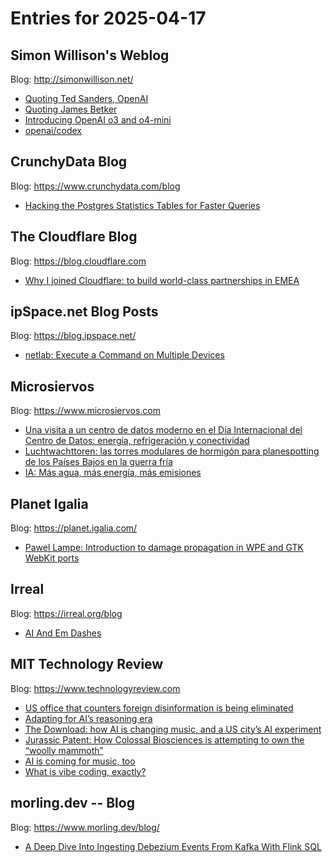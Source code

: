 # Entries for 2025-04-17
## Simon Willison's Weblog 
Blog: http://simonwillison.net/ 

- [Quoting Ted Sanders, OpenAI](https://simonwillison.net/2025/Apr/17/ted-sanders/#atom-everything)
- [Quoting James Betker](https://simonwillison.net/2025/Apr/16/james-betker/#atom-everything)
- [Introducing OpenAI o3 and o4-mini](https://simonwillison.net/2025/Apr/16/introducing-openai-o3-and-o4-mini/#atom-everything)
- [openai/codex](https://simonwillison.net/2025/Apr/16/openai-codex/#atom-everything)
## CrunchyData Blog 
Blog: https://www.crunchydata.com/blog 

- [ Hacking the Postgres Statistics Tables for Faster Queries ](https://www.crunchydata.com/blog/hacking-the-postgres-statistics-tables-for-faster-queries)
##  The Cloudflare Blog  
Blog: https://blog.cloudflare.com 

- [Why I joined Cloudflare: to build world-class partnerships in EMEA ](https://blog.cloudflare.com/why-i-joined-cloudflare-to-build-world-class-partnerships-in-emea/)
## ipSpace.net Blog Posts 
Blog: https://blog.ipspace.net/ 

- [netlab: Execute a Command on Multiple Devices](https://blog.ipspace.net/2025/04/netlab-exec/?utm_source=atom_feed)
## Microsiervos 
Blog: https://www.microsiervos.com 

- [Una visita a un centro de datos moderno en el Día Internacional del Centro de Datos: energía, refrigeración y conectividad](https://www.microsiervos.com/archivo/internet/visita-centro-de-datos-moderno-energia-refrigeracion-conectividad.html)
- [Luchtwachttoren: las torres modulares de hormigón para planespotting de los Países Bajos en la guerra fría](https://www.microsiervos.com/archivo/aerotrastorno/luchtwachttoren-torres-planespotting-hormigon-paises-bajos-guerra-fria.html)
- [IA: Más agua, más energía, más emisiones](https://www.microsiervos.com/archivo/energia/ia-mas-agua-mas-energia-mas-emisiones.html)
## Planet Igalia 
Blog: https://planet.igalia.com/ 

- [Pawel Lampe: Introduction to damage propagation in WPE and GTK WebKit ports](https://blogs.igalia.com/plampe/introduction-to-damage-propagation-in-wpe-and-gtk-webkit-ports/)
## Irreal 
Blog: https://irreal.org/blog 

- [AI And Em Dashes](https://irreal.org/blog/?p=12921)
## MIT Technology Review 
Blog: https://www.technologyreview.com 

- [US office that counters foreign disinformation is being eliminated](https://www.technologyreview.com/2025/04/16/1115256/us-office-that-counters-foreign-disinformation-is-being-eliminated-say-officials/)
- [Adapting for AI’s reasoning era](https://www.technologyreview.com/2025/04/16/1115033/adapting-for-ais-reasoning-era/)
- [The Download: how AI is changing music, and a US city’s AI experiment](https://www.technologyreview.com/2025/04/16/1115231/the-download-how-ai-is-changing-music-and-a-us-citys-ai-experiment/)
- [Jurassic Patent: How Colossal Biosciences is attempting to own the “woolly mammoth”](https://www.technologyreview.com/2025/04/16/1115154/jurassic-patent-how-colossal-biosciences-is-attempting-to-own-the-woolly-mammoth/)
- [AI is coming for music, too](https://www.technologyreview.com/2025/04/16/1114433/ai-artificial-intelligence-music-diffusion-creativity-songs-writer/)
- [What is vibe coding, exactly?](https://www.technologyreview.com/2025/04/16/1115135/what-is-vibe-coding-exactly/)
## morling.dev -- Blog 
Blog: https://www.morling.dev/blog/ 

- [A Deep Dive Into Ingesting Debezium Events From Kafka With Flink SQL](https://www.morling.dev/blog/ingesting-debezium-events-from-kafka-with-flink-sql/)